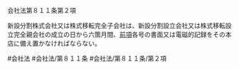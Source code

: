 会社法第８１１条第２項

新設分割株式会社又は株式移転完全子会社は、新設分割設立会社又は株式移転設立完全親会社の成立の日から六箇月間、[前項](会社法＿＿＿＿第８１１条第１項)各号の書面又は電磁的記録をその本店に備え置かなければならない。

#会社法
#会社法/第８１１条
#会社法/第８１１条/第２項
